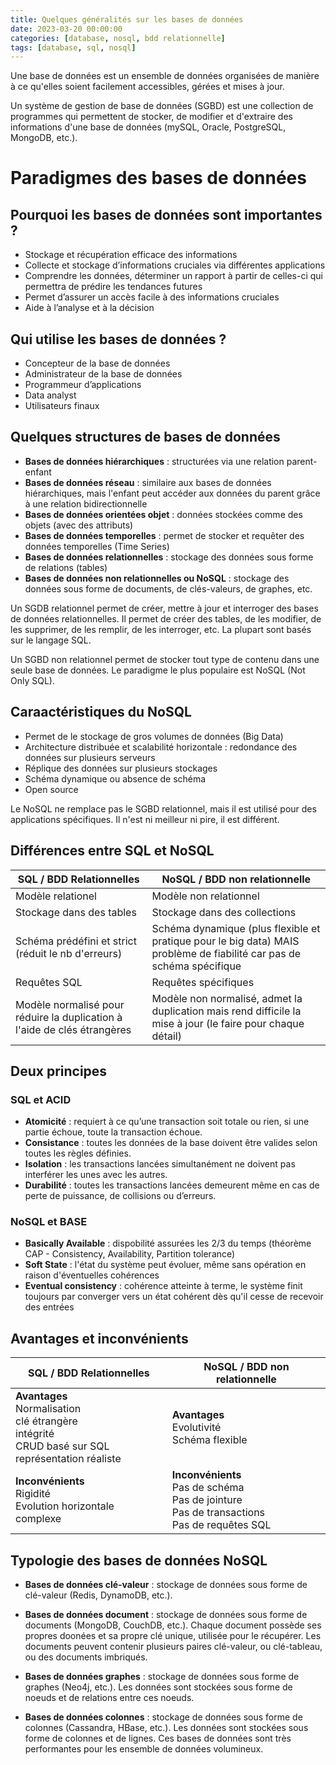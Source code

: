 ```yaml
---
title: Quelques généralités sur les bases de données
date: 2023-03-20 00:00:00
categories: [database, nosql, bdd relationnelle]
tags: [database, sql, nosql]
---
```


Une base de données est un ensemble de données organisées de manière à ce qu'elles soient facilement accessibles, gérées et mises à jour.

Un système de gestion de base de données (SGBD) est une collection de programmes qui permettent de stocker, de modifier et d'extraire des informations d'une base de données (mySQL, Oracle, PostgreSQL, MongoDB, etc.).

# Paradigmes des bases de données

## Pourquoi les bases de données sont importantes ?
- Stockage et récupération efficace des informations 
- Collecte et stockage d’informations cruciales via différentes applications
- Comprendre les données, déterminer un rapport à partir de celles-ci qui permettra de prédire les tendances futures
- Permet d’assurer un accès facile à des informations cruciales 
- Aide à l’analyse et à la décision

## Qui utilise les bases de données ?
- Concepteur de la base de données 
- Administrateur de la base de données
- Programmeur d’applications 
- Data analyst
- Utilisateurs finaux

## Quelques structures de bases de données

- **Bases de données hiérarchiques** : structurées via une relation parent-enfant
- **Bases de données réseau** : similaire aux bases de données hiérarchiques, mais l'enfant peut accéder aux données du parent grâce à une relation bidirectionnelle
- **Bases de données orientées objet** : données stockées comme des objets (avec des attributs)
- **Bases de données temporelles** : permet de stocker et requêter des données temporelles (Time Series)
- **Bases de données relationnelles** : stockage des données sous forme de relations (tables)
- **Bases de données non relationnelles ou NoSQL** : stockage des données sous forme de documents, de clés-valeurs, de graphes, etc.

Un SGDB relationnel permet de créer, mettre à jour et interroger des bases de données relationnelles. Il permet de créer des tables, de les modifier, de les supprimer, de les remplir, de les interroger, etc. La plupart sont basés sur le langage SQL.

Un SGBD non relationnel permet de stocker tout type de contenu dans une seule base de données. Le paradigme le plus populaire est NoSQL (Not Only SQL). 

## Caraactéristiques du NoSQL

- Permet de le stockage de gros volumes de données (Big Data)
- Architecture distribuée et scalabilité horizontale : redondance des données sur plusieurs serveurs
- Réplique des données sur plusieurs stockages
- Schéma dynamique ou absence de schéma
- Open source

Le NoSQL ne remplace pas le SGBD relationnel, mais il est utilisé pour des applications spécifiques. Il n'est ni meilleur ni pire, il est différent.

## Différences entre SQL et NoSQL

| SQL / BDD Relationnelles | NoSQL / BDD non relationnelle |
| --- | --- |
| Modèle relationel | Modèle non relationnel |
| Stockage dans des tables | Stockage dans des collections |
| Schéma prédéfini et strict (réduit le nb d'erreurs) | Schéma dynamique (plus flexible et pratique pour le big data) MAIS problème de fiabilité car pas de schéma spécifique|
| Requêtes SQL | Requêtes spécifiques |
| Modèle normalisé pour réduire la duplication à l'aide de clés étrangères | Modèle non normalisé, admet la duplication mais rend difficile la mise à jour (le faire pour chaque détail) |

## Deux principes 

### SQL et ACID

- **Atomicité** : requiert à ce qu’une transaction soit totale ou rien, si une partie échoue, toute la transaction échoue.
- **Consistance** : toutes les données de la base doivent être valides selon toutes les règles définies.
- **Isolation** : les transactions lancées simultanément ne doivent pas interférer les unes avec les autres. 
- **Durabilité** :  toutes les transactions lancées demeurent même en cas de perte de puissance, de collisions ou d’erreurs.

### NoSQL et BASE

- **Basically Available** : dispobilité assurées les 2/3 du temps (théorème CAP - Consistency, Availability, Partition tolerance)
- **Soft State** : l'état du système peut évoluer, même sans opération en raison d'éventuelles cohérences
- **Eventual consistency** : cohérence atteinte à terme, le système finit toujours par converger vers un état cohérent dès qu'il cesse de recevoir des entrées

## Avantages et inconvénients

| SQL / BDD Relationnelles | NoSQL / BDD non relationnelle |
| --- | --- |
| **Avantages** </br> Normalisation </br> clé étrangère </br> intégrité </br> CRUD basé sur SQL </br> représentation réaliste | **Avantages** </br> Evolutivité </br> Schéma flexible |
| **Inconvénients** </br> Rigidité </br> Evolution horizontale complexe | **Inconvénients** </br> Pas de schéma </br> Pas de jointure </br> Pas de transactions </br> Pas de requêtes SQL |

## Typologie des bases de données NoSQL

- **Bases de données clé-valeur** : stockage de données sous forme de clé-valeur (Redis, DynamoDB, etc.).

- **Bases de données document** : stockage de données sous forme de documents (MongoDB, CouchDB, etc.). Chaque document possède ses propres doonées et sa propre clé unique, utilisée pour le récupérer. Les documents peuvent contenir plusieurs paires clé-valeur, ou clé-tableau, ou des documents imbriqués.

- **Bases de données graphes** : stockage de données sous forme de graphes (Neo4j, etc.). Les données sont stockées sous forme de noeuds et de relations entre ces noeuds.

- **Bases de données colonnes** : stockage de données sous forme de colonnes (Cassandra, HBase, etc.). Les données sont stockées sous forme de colonnes et de lignes. Ces bases de données sont très performantes pour les ensemble de données volumineux.